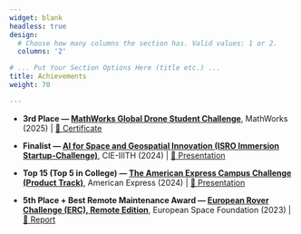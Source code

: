 ```yaml
---
widget: blank
headless: true
design:
  # Choose how many columns the section has. Valid values: 1 or 2.
  columns: '2'

# ... Put Your Section Options Here (title etc.) ...
title: Achievements
weight: 70

---
```


<!-- * Won the ['Mindfire Quest'](https://platform.mindfire.global/quests/unveil-the-obscure-network-of-company-and-location-data-using-smart-algorithms-and-data-wrangling) organized by Swiss Re and recieved CHF 23000 cash prize. (2021)
* [Represented Team India](https://www.linkedin.com/posts/kpmgindia_braille-kpmgic-activity-6787359392518938624-6cPi) at the Global Finals of the **KPMG Ideation Challenge (KIC) 2021** after being selected from among 12000 teams. At the global finals, we were selected amongst the Top-4 teams. (2021)
* Dean's List for Academic Excellence given to the **Top 5% CGPA holders** in the department. (5 semesters)
* Finalist, [**Smart India Hackathon**](https://www.sih.gov.in/). Worked on a project for Cisco Devnet using Meraki Camera and it's APIs. (2020)
* Intel AI Edge Scholarship Recipient (2020)
* Facebook Spark AR Scholar (2020)
* AI Crowd Blitz Hackathon - **Rank 7/400** (2020)
* National Science Olympiad - **State Rank 1** (2015)
* Junior Science Talent Search Examination - **Rank 26/70000** (2014) -->
- **3rd Place — [MathWorks Global Drone Student Challenge](https://in.mathworks.com/academia/students/competitions/minidrones/global-drone-student-challenge.html)**, MathWorks (2025)  |  [🔗 Certificate](https://drive.google.com/file/d/1yxK5NBdcA2p6r5YZyiAC6SyNYLIWyFCQ/view?usp=sharing)

- **Finalist — [AI for Space and Geospatial Innovation (ISRO Immersion Startup-Challenge)](https://cie.iiit.ac.in/ai-for-space-amp-geospatial-innovation/)**, CIE-IIITH (2024)  |  [🔗 Presentation](https://drive.google.com/file/d/1QHn3U-iJFZyzYMW3TUlMg7MbXFU9p19_/view)

- **Top 15 (Top 5 in College) — [The American Express Campus Challenge (Product Track)](https://unstop.com/competitions/product-track-the-american-express-campus-challenge-2024-981114)**, American Express (2024)  |  [🔗 Presentation](https://drive.google.com/file/d/1YUsAl1bRKwu2QfN2xsTHNaFxEMftxbwf/view)

- **5th Place + Best Remote Maintenance Award — [European Rover Challenge (ERC), Remote Edition](https://roverchallenge.eu/)**, European Space Foundation (2023)  |  [🔗 Report](https://drive.google.com/file/d/1QJRA6asLI0yMat95uZLIqbMXP-4b_i9R/view)



